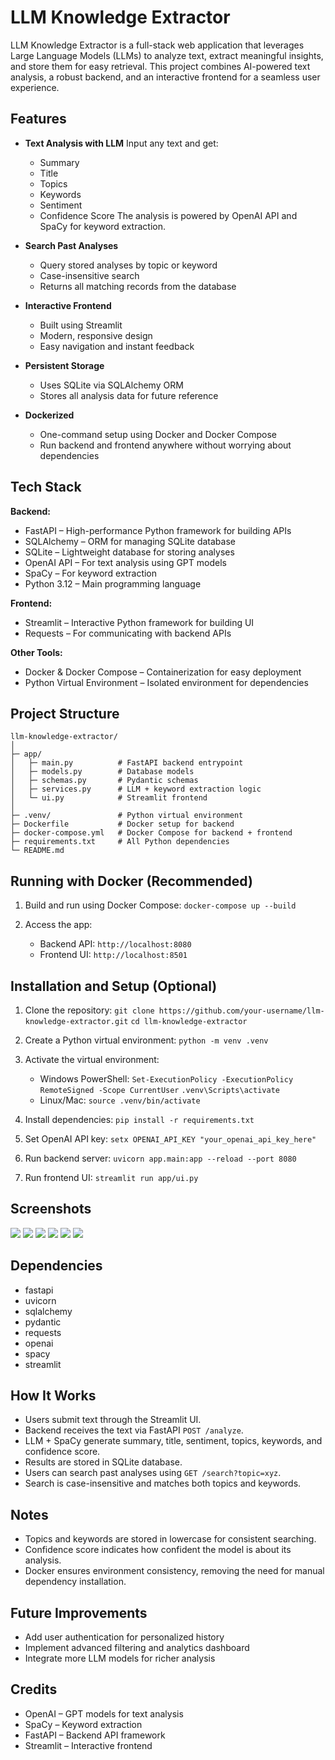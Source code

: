 # LLM Knowledge Extractor

LLM Knowledge Extractor is a full-stack web application that leverages Large Language Models (LLMs) to analyze text, extract meaningful insights, and store them for easy retrieval. This project combines AI-powered text analysis, a robust backend, and an interactive frontend for a seamless user experience.

## Features

* **Text Analysis with LLM**
  Input any text and get:

  * Summary
  * Title
  * Topics
  * Keywords
  * Sentiment
  * Confidence Score
    The analysis is powered by OpenAI API and SpaCy for keyword extraction.

* **Search Past Analyses**

  * Query stored analyses by topic or keyword
  * Case-insensitive search
  * Returns all matching records from the database

* **Interactive Frontend**

  * Built using Streamlit
  * Modern, responsive design
  * Easy navigation and instant feedback

* **Persistent Storage**

  * Uses SQLite via SQLAlchemy ORM
  * Stores all analysis data for future reference

* **Dockerized**

  * One-command setup using Docker and Docker Compose
  * Run backend and frontend anywhere without worrying about dependencies

## Tech Stack

**Backend:**

* FastAPI – High-performance Python framework for building APIs
* SQLAlchemy – ORM for managing SQLite database
* SQLite – Lightweight database for storing analyses
* OpenAI API – For text analysis using GPT models
* SpaCy – For keyword extraction
* Python 3.12 – Main programming language

**Frontend:**

* Streamlit – Interactive Python framework for building UI
* Requests – For communicating with backend APIs

**Other Tools:**

* Docker & Docker Compose – Containerization for easy deployment
* Python Virtual Environment – Isolated environment for dependencies

## Project Structure

```
llm-knowledge-extractor/
│
├─ app/
│   ├─ main.py          # FastAPI backend entrypoint
│   ├─ models.py        # Database models
│   ├─ schemas.py       # Pydantic schemas
│   ├─ services.py      # LLM + keyword extraction logic
│   └─ ui.py            # Streamlit frontend
│
├─ .venv/               # Python virtual environment
├─ Dockerfile           # Docker setup for backend
├─ docker-compose.yml   # Docker Compose for backend + frontend
├─ requirements.txt     # All Python dependencies
└─ README.md
```
## Running with Docker (Recommended)

1. Build and run using Docker Compose:
   `docker-compose up --build`

2. Access the app:

   * Backend API: `http://localhost:8080`
   * Frontend UI: `http://localhost:8501`

## Installation and Setup (Optional)

1. Clone the repository:
   `git clone https://github.com/your-username/llm-knowledge-extractor.git`
   `cd llm-knowledge-extractor`

2. Create a Python virtual environment:
   `python -m venv .venv`

3. Activate the virtual environment:

   * Windows PowerShell:
     `Set-ExecutionPolicy -ExecutionPolicy RemoteSigned -Scope CurrentUser`
     `.venv\Scripts\activate`
   * Linux/Mac:
     `source .venv/bin/activate`

4. Install dependencies:
   `pip install -r requirements.txt`

5. Set OpenAI API key:
   `setx OPENAI_API_KEY "your_openai_api_key_here"`

6. Run backend server:
   `uvicorn app.main:app --reload --port 8080`

7. Run frontend UI:
   `streamlit run app/ui.py`


## Screenshots

![](screenshots/Screenshot_1.png)
![](screenshots/Screenshot_2.png)
![](screenshots/Screenshot_3.png)
![](screenshots/Screenshot_4.png)
![](screenshots/Screenshot_5.png)
![](screenshots/Screenshot_6.png)


## Dependencies

* fastapi
* uvicorn
* sqlalchemy
* pydantic
* requests
* openai
* spacy
* streamlit

## How It Works

* Users submit text through the Streamlit UI.
* Backend receives the text via FastAPI `POST /analyze`.
* LLM + SpaCy generate summary, title, sentiment, topics, keywords, and confidence score.
* Results are stored in SQLite database.
* Users can search past analyses using `GET /search?topic=xyz`.
* Search is case-insensitive and matches both topics and keywords.

## Notes

* Topics and keywords are stored in lowercase for consistent searching.
* Confidence score indicates how confident the model is about its analysis.
* Docker ensures environment consistency, removing the need for manual dependency installation.

## Future Improvements

* Add user authentication for personalized history
* Implement advanced filtering and analytics dashboard
* Integrate more LLM models for richer analysis

## Credits

* OpenAI – GPT models for text analysis
* SpaCy – Keyword extraction
* FastAPI – Backend API framework
* Streamlit – Interactive frontend
